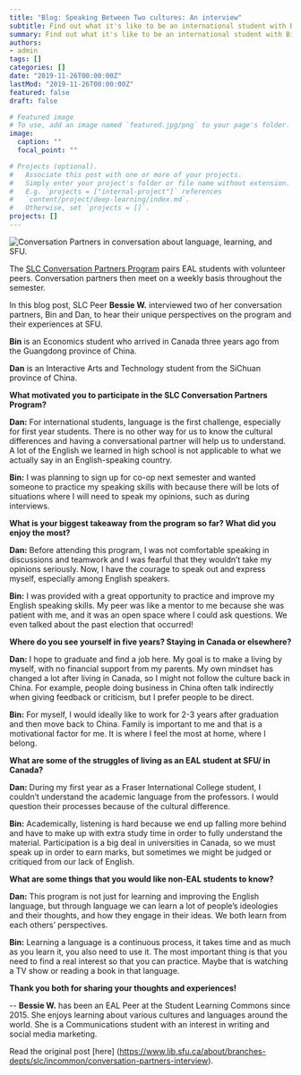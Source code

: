 ```yaml
---
title: "Blog: Speaking Between Two cultures: An interview"
subtitle: Find out what it's like to be an international student with Bin and Dan!
summary: Find out what it's like to be an international student with Bin and Dan!
authors:
- admin
tags: []
categories: []
date: "2019-11-26T00:00:00Z"
lastMod: "2019-11-26T00:00:00Z"
featured: false
draft: false

# Featured image
# To use, add an image named `featured.jpg/png` to your page's folder. 
image:
  caption: ""
  focal_point: ""

# Projects (optional).
#   Associate this post with one or more of your projects.
#   Simply enter your project's folder or file name without extension.
#   E.g. `projects = ["internal-project"]` references 
#   `content/project/deep-learning/index.md`.
#   Otherwise, set `projects = []`.
projects: []
---
```


![Conversation Partners in conversation about language, learning, and SFU.](./pxfuel.com-id-xppht.jpg)

The  [SLC Conversation Partners Program](https://www.lib.sfu.ca/about/branches-depts/slc/eal/conversation/registration-form-eal-esl-students)  pairs EAL students with volunteer peers. Conversation partners then meet on a weekly basis throughout the semester.

In this blog post, SLC Peer  **Bessie W.** interviewed two of her conversation partners, Bin and Dan, to hear their unique perspectives on the program and their experiences at SFU.

**Bin**  is an Economics student who arrived in Canada three years ago from the Guangdong province of China.

**Dan**  is an Interactive Arts and Technology student from the SiChuan province of China.

**What motivated you to participate in the SLC Conversation Partners Program?**

**Dan:**  For international students, language is the first challenge, especially for first year students. There is no other way for us to know the cultural differences and having a conversational partner will help us to understand. A lot of the English we learned in high school is not applicable to what we actually say in an English-speaking country.

**Bin:** I was planning to sign up for co-op next semester and wanted someone to practice my speaking skills with because there will be lots of situations where I will need to speak my opinions, such as during interviews.

**What is your biggest takeaway from the program so far? What did you enjoy the most?**

**Dan:**  Before attending this program, I was not comfortable speaking in discussions and teamwork and I was fearful that they wouldn’t take my opinions seriously. Now, I have the courage to speak out and express myself, especially among English speakers.

**Bin:** I was provided with a great opportunity to practice and improve my English speaking skills. My peer was like a mentor to me because she was patient with me, and it was an open space where I could ask questions. We even talked about the past election that occurred!

**Where do you see yourself in five years? Staying in Canada or elsewhere?**

**Dan:**  I hope to graduate and find a job here. My goal is to make a living by myself, with no financial support from my parents. My own mindset has changed a lot after living in Canada, so I might not follow the culture back in China. For example, people doing business in China often talk indirectly when giving feedback or criticism, but I prefer people to be direct.

**Bin:**  For myself, I would ideally like to work for 2-3 years after graduation and then move back to China. Family is important to me and that is a motivational factor for me. It is where I feel the most at home, where I belong.

**What are some of the struggles of living as an EAL student at SFU/ in Canada?**

**Dan:** During my first year as a Fraser International College student, I couldn’t understand the academic language from the professors. I would question their processes because of the cultural difference.

**Bin:** Academically, listening is hard because we end up falling more behind and have to make up with extra study time in order to fully understand the material. Participation is a big deal in universities in Canada, so we must speak up in order to earn marks, but sometimes we might be judged or critiqued from our lack of English.

**What are some things that you would like non-EAL students to know?**

**Dan:** This program is not just for learning and improving the English language, but through language we can learn a lot of people’s ideologies and their thoughts, and how they engage in their ideas. We both learn from each others’ perspectives.

**Bin:**  Learning a language is a continuous process, it takes time and as much as you learn it, you also need to use it. The most important thing is that you need to find a real interest so that you can practice. Maybe that is watching a TV show or reading a book in that language.

**Thank you both for sharing your thoughts and experiences!**

-- **Bessie W.** has been an EAL Peer at the Student Learning Commons since 2015. She enjoys learning about various cultures and languages around the world. She is a Communications student with an interest in writing and social media marketing.

Read the original post [here] (https://www.lib.sfu.ca/about/branches-depts/slc/incommon/conversation-partners-interview).
